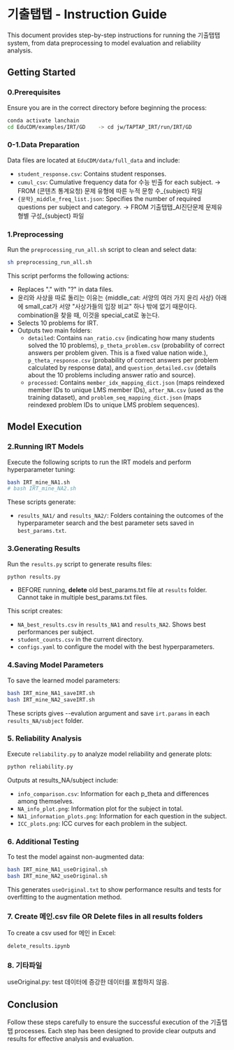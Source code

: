 
# 기출탭탭 - Instruction Guide

This document provides step-by-step instructions for running the 기출탭탭 system, from data preprocessing to model evaluation and reliability analysis.

## Getting Started

### 0.Prerequisites
Ensure you are in the correct directory before beginning the process:

```bash
conda activate lanchain
cd EduCDM/examples/IRT/GD    -> cd jw/TAPTAP_IRT/run/IRT/GD
```

### 0-1.Data Preparation
Data files are located at `EduCDM/data/full_data` and include:
- `student_response.csv`: Contains student responses.
- `cumul_csv`: Cumulative frequency data for 수능 빈출 for each subject.    -> FROM (콘텐츠 통계요청) 문제 유형에 따른 누적 문항 수_{subject} 파일
- `{문학}_middle_freq_list.json`: Specifies the number of required questions per subject and category. -> FROM 기출탭탭_AI진단문제 문제유형별 구성_{subject} 파일

### 1.Preprocessing

Run the `preprocessing_run_all.sh` script to clean and select data:
```bash
sh preprocessing_run_all.sh
```
This script performs the following actions:
- Replaces "." with "?" in data files.
- 윤리와 사상을 따로 돌리는 이유는 {middle_cat: 서양의 여러 가지 윤리 사상} 아래에 small_cat가 서양 "사상가들의 입장 비교" 하나 밖에 없기 때문이다. combination을 찾을 때, 이것을 special_cat로 놓는다. 
- Selects 10 problems for IRT.
- Outputs two main folders:
  - `detailed`: Contains `nan_ratio.csv` (indicating how many students solved the 10 problems), `p_theta_problem.csv` (probability of correct answers per problem given. This is a fixed value nation wide.), `p_theta_response.csv` (probability of correct answers per problem calculated by response data), and `question_detailed.csv` (details about the 10 problems including answer ratio and source).
  - `processed`: Contains `member_idx_mapping_dict.json` (maps reindexed member IDs to unique LMS member IDs), `after_NA.csv` (used as the training dataset), and `problem_seq_mapping_dict.json` (maps reindexed problem IDs to unique LMS problem sequences).

## Model Execution

### 2.Running IRT Models
Execute the following scripts to run the IRT models and perform hyperparameter tuning:
```bash
bash IRT_mine_NA1.sh
# bash IRT_mine_NA2.sh
```
These scripts generate:
- `results_NA1/` and `results_NA2/`: Folders containing the outcomes of the hyperparameter search and the best parameter sets saved in `best_params.txt`.

### 3.Generating Results
Run the `results.py` script to generate results files:
```bash
python results.py
```
- BEFORE running, **delete** old best_params.txt file at `results` folder. Cannot take in multiple best_params.txt files. 

This script creates:
- `NA_best_results.csv` in `results_NA1` and `results_NA2`. Shows best performances per subject.
- `student_counts.csv` in the current directory.
- `configs.yaml` to configure the model with the best hyperparameters.

### 4.Saving Model Parameters
To save the learned model parameters:
```bash
bash IRT_mine_NA1_saveIRT.sh
bash IRT_mine_NA2_saveIRT.sh
```
These scripts gives --evalution argument and save `irt.params` in each `results_NA/subject` folder.


### 5. Reliability Analysis
Execute `reliability.py` to analyze model reliability and generate plots:
```bash
python reliability.py
```
Outputs at results_NA/subject include:
- `info_comparison.csv`: Information for each p_theta and differences among themselves.
- `NA_info_plot.png`: Information plot for the subject in total.
- `NA1_information_plots.png`: Information for each question in the subject.
- `ICC_plots.png`: ICC curves for each problem in the subject.

### 6. Additional Testing
To test the model against non-augmented data:
```bash
bash IRT_mine_NA1_useOriginal.sh
bash IRT_mine_NA2_useOriginal.sh
```
This generates `useOriginal.txt` to show performance results and tests for overfitting to the augmentation method.

### 7. Create 메인.csv file   OR    Delete files in all results folders
To create a csv used for 메인 in Excel:
```bash
delete_results.ipynb
```

### 8. 기타파일
useOriginal.py: test 데이터에 증강한 데이터를 포함하지 않음. 
  

## Conclusion
Follow these steps carefully to ensure the successful execution of the 기출탭탭 processes. Each step has been designed to provide clear outputs and results for effective analysis and evaluation.
